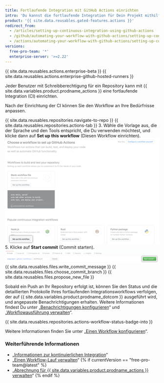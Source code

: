 ```yaml
---
title: Fortlaufende Integration mit GitHub Actions einrichten
intro: 'Du kannst die fortlaufende Integration für Dein Projekt mithilfe einer Workflow-Vorlage einrichten, die der Sprache und den Tools entspricht, die Du verwenden möchtest.'
product: '{{ site.data.reusables.gated-features.actions }}'
redirect_from:
  - /articles/setting-up-continuous-integration-using-github-actions
  - /github/automating-your-workflow-with-github-actions/setting-up-continuous-integration-using-github-actions
  - /actions/automating-your-workflow-with-github-actions/setting-up-continuous-integration-using-github-actions
versions:
  free-pro-team: '*'
  enterprise-server: '>=2.22'
---
```


{{ site.data.reusables.actions.enterprise-beta }}
{{ site.data.reusables.actions.enterprise-github-hosted-runners }}

Jeder Benutzer mit Schreibberechtigung für ein Repository kann mit {{ site.data.variables.product.prodname_actions }} eine fortlaufende Integration (CI) einrichten.

Nach der Einrichtung der CI können Sie den Workflow an Ihre Bedürfnisse anpassen.

{{ site.data.reusables.repositories.navigate-to-repo }}
{{ site.data.reusables.repositories.actions-tab }}
3. Wähle die Vorlage aus, die der Sprache und den Tools entspricht, die Du verwenden möchtest, und klicke dann auf **Set up this workflow** (Diesen Workflow einrichten). ![Schaltfläche „Setup workflow“ (Workflow einrichten)](/assets/images/help/repository/setup-workflow-button.png)
5. Klicke auf **Start commit** (Commit starten). ![Schaltfläche „Start commit“ (Commit starten)](/assets/images/help/repository/start-commit.png)
{{ site.data.reusables.files.write_commit_message }}
{{ site.data.reusables.files.choose_commit_branch }}
{{ site.data.reusables.files.propose_new_file }}

Sobald ein Push an Ihr Repository erfolgt ist, können Sie den Status und die detaillierten Protokolle Ihres fortlaufenden Integrationsworkflows verfolgen, der auf {{ site.data.variables.product.prodname_dotcom }} ausgeführt wird, und angepasste Benachrichtigungen erhalten. Weitere Informationen findest Du unter „[Benachrichtigungen konfigurieren](/github/managing-subscriptions-and-notifications-on-github/configuring-notifications#github-actions-notification-options)“ und „[Workflowausführung verwalten](/articles/managing-a-workflow-run)“.

{{ site.data.reusables.repositories.actions-workflow-status-badge-into }}

Weitere Informationen finden Sie unter „[Einen Workflow konfigurieren](/articles/configuring-a-workflow)“.

### Weiterführende Informationen

- „[Informationen zur kontinuierlichen Integration](/articles/about-continuous-integration)“
- „[Einen Workflow-Lauf verwalten](/articles/managing-a-workflow-run)“
{% if currentVersion == "free-pro-team@latest" %}
- „[Abrechnung für {{ site.data.variables.product.prodname_actions }} verwalten](/github/setting-up-and-managing-billing-and-payments-on-github/managing-billing-for-github-actions)“
{% endif %}
